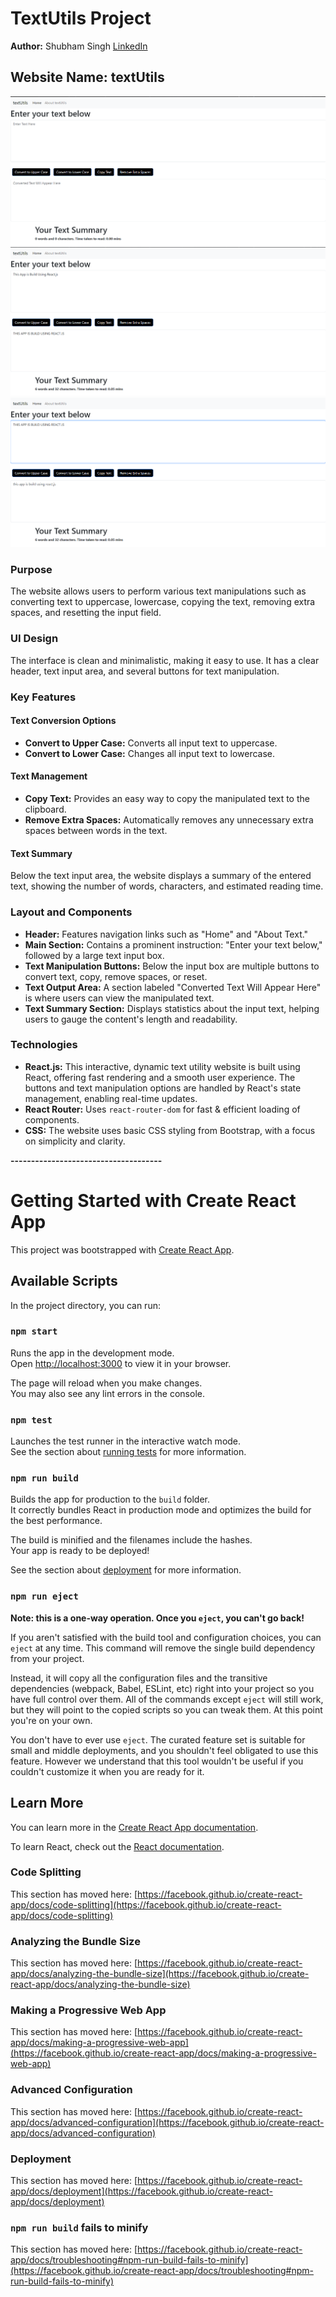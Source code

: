 # TextUtils Project

**Author:** Shubham Singh
[LinkedIn](https://www.linkedin.com/in/shubhamsingh3804?lipi=urn%3Ali%3Apage%3Ad_flagship3_profile_view_base_contact_details%3Bbjvf0RrmRsybYMeKzMPi5w%3D%3D)

## Website Name: textUtils
![alt text](./readme-img/image.png)
![alt text](./readme-img/image-1.png)
![alt text](./readme-img/image-2.png)

### Purpose
The website allows users to perform various text manipulations such as converting text to uppercase, lowercase, copying the text, removing extra spaces, and resetting the input field.

### UI Design
The interface is clean and minimalistic, making it easy to use. It has a clear header, text input area, and several buttons for text manipulation.

### Key Features

#### Text Conversion Options
- **Convert to Upper Case:** Converts all input text to uppercase.
- **Convert to Lower Case:** Changes all input text to lowercase.

#### Text Management
- **Copy Text:** Provides an easy way to copy the manipulated text to the clipboard.
- **Remove Extra Spaces:** Automatically removes any unnecessary extra spaces between words in the text.

#### Text Summary
Below the text input area, the website displays a summary of the entered text, showing the number of words, characters, and estimated reading time.

### Layout and Components

- **Header:** Features navigation links such as "Home" and "About Text."
- **Main Section:** Contains a prominent instruction: "Enter your text below," followed by a large text input box.
- **Text Manipulation Buttons:** Below the input box are multiple buttons to convert text, copy, remove spaces, or reset.
- **Text Output Area:** A section labeled "Converted Text Will Appear Here" is where users can view the manipulated text.
- **Text Summary Section:** Displays statistics about the input text, helping users to gauge the content's length and readability.

### Technologies

- **React.js:** This interactive, dynamic text utility website is built using React, offering fast rendering and a smooth user experience. The buttons and text manipulation options are handled by React's state management, enabling real-time updates.
- **React Router:** Uses `react-router-dom` for fast & efficient loading of components.
- **CSS:** The website uses basic CSS styling from Bootstrap, with a focus on simplicity and clarity.
 
 **-------------------------------------**

# Getting Started with Create React App

This project was bootstrapped with [Create React App](https://github.com/facebook/create-react-app).

## Available Scripts

In the project directory, you can run:

### `npm start`

Runs the app in the development mode.\
Open [http://localhost:3000](http://localhost:3000) to view it in your browser.

The page will reload when you make changes.\
You may also see any lint errors in the console.

### `npm test`

Launches the test runner in the interactive watch mode.\
See the section about [running tests](https://facebook.github.io/create-react-app/docs/running-tests) for more information.

### `npm run build`

Builds the app for production to the `build` folder.\
It correctly bundles React in production mode and optimizes the build for the best performance.

The build is minified and the filenames include the hashes.\
Your app is ready to be deployed!

See the section about [deployment](https://facebook.github.io/create-react-app/docs/deployment) for more information.

### `npm run eject`

**Note: this is a one-way operation. Once you `eject`, you can't go back!**

If you aren't satisfied with the build tool and configuration choices, you can `eject` at any time. This command will remove the single build dependency from your project.

Instead, it will copy all the configuration files and the transitive dependencies (webpack, Babel, ESLint, etc) right into your project so you have full control over them. All of the commands except `eject` will still work, but they will point to the copied scripts so you can tweak them. At this point you're on your own.

You don't have to ever use `eject`. The curated feature set is suitable for small and middle deployments, and you shouldn't feel obligated to use this feature. However we understand that this tool wouldn't be useful if you couldn't customize it when you are ready for it.

## Learn More

You can learn more in the [Create React App documentation](https://facebook.github.io/create-react-app/docs/getting-started).

To learn React, check out the [React documentation](https://reactjs.org/).

### Code Splitting

This section has moved here: [https://facebook.github.io/create-react-app/docs/code-splitting](https://facebook.github.io/create-react-app/docs/code-splitting)

### Analyzing the Bundle Size

This section has moved here: [https://facebook.github.io/create-react-app/docs/analyzing-the-bundle-size](https://facebook.github.io/create-react-app/docs/analyzing-the-bundle-size)

### Making a Progressive Web App

This section has moved here: [https://facebook.github.io/create-react-app/docs/making-a-progressive-web-app](https://facebook.github.io/create-react-app/docs/making-a-progressive-web-app)

### Advanced Configuration

This section has moved here: [https://facebook.github.io/create-react-app/docs/advanced-configuration](https://facebook.github.io/create-react-app/docs/advanced-configuration)

### Deployment

This section has moved here: [https://facebook.github.io/create-react-app/docs/deployment](https://facebook.github.io/create-react-app/docs/deployment)

### `npm run build` fails to minify

This section has moved here: [https://facebook.github.io/create-react-app/docs/troubleshooting#npm-run-build-fails-to-minify](https://facebook.github.io/create-react-app/docs/troubleshooting#npm-run-build-fails-to-minify)
